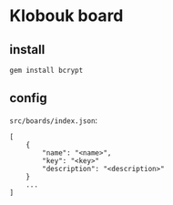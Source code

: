 # Klobouk board

## install
```
gem install bcrypt
```

## config
`src/boards/index.json`:
```
[
    {
        "name": "<name>",
        "key": "<key>"
        "description": "<description>"
    }
    ...
]
```
